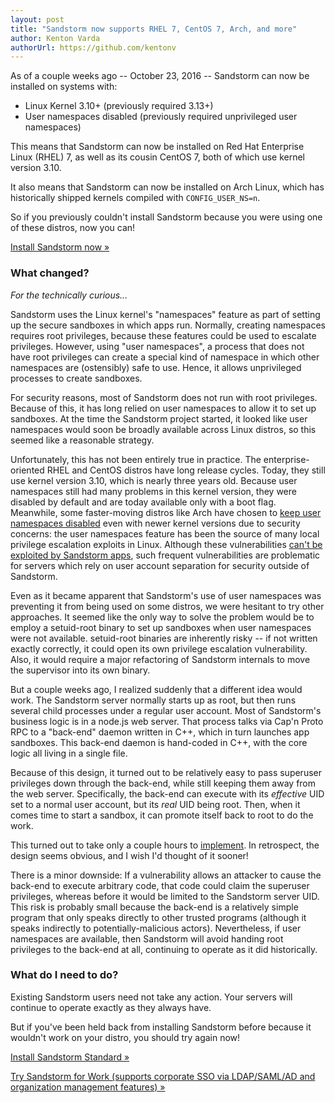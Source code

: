 ```yaml
---
layout: post
title: "Sandstorm now supports RHEL 7, CentOS 7, Arch, and more"
author: Kenton Varda
authorUrl: https://github.com/kentonv
---
```


As of a couple weeks ago -- October 23, 2016 -- Sandstorm can now be installed on systems with:

* Linux Kernel 3.10+ (previously required 3.13+)
* User namespaces disabled (previously required unprivileged user namespaces)

This means that Sandstorm can now be installed on Red Hat Enterprise Linux (RHEL) 7, as well as its cousin CentOS 7, both of which use kernel version 3.10.

It also means that Sandstorm can now be installed on Arch Linux, which has historically shipped kernels compiled with `CONFIG_USER_NS=n`.

So if you previously couldn't install Sandstorm because you were using one of these distros, now you can!

<a class="linkbutton" href="https://sandstorm.io/install">Install Sandstorm now &raquo;</a>

### What changed?

_For the technically curious..._

Sandstorm uses the Linux kernel's "namespaces" feature as part of setting up the secure sandboxes in which apps run. Normally, creating namespaces requires root privileges, because these features could be used to escalate privileges. However, using "user namespaces", a process that does not have root privileges can create a special kind of namespace in which other namespaces are (ostensibly) safe to use. Hence, it allows unprivileged processes to create sandboxes.

For security reasons, most of Sandstorm does not run with root privileges. Because of this, it has long relied on user namespaces to allow it to set up sandboxes. At the time the Sandstorm project started, it looked like user namespaces would soon be broadly available across Linux distros, so this seemed like a reasonable strategy.

Unfortunately, this has not been entirely true in practice. The enterprise-oriented RHEL and CentOS distros have long release cycles. Today, they still use kernel version 3.10, which is nearly three years old. Because user namespaces still had many problems in this kernel version, they were disabled by default and are today available only with a boot flag. Meanwhile, some faster-moving distros like Arch have chosen to [keep user namespaces disabled](https://bugs.archlinux.org/task/36969) even with newer kernel versions due to security concerns: the user namespaces feature has been the source of many local privilege escalation exploits in Linux. Although these vulnerabilities [can't be exploited by Sandstorm apps](https://docs.sandstorm.io/en/latest/using/security-non-events/#linux-kernel), such frequent vulnerabilities are problematic for servers which rely on user account separation for security outside of Sandstorm.

Even as it became apparent that Sandstorm's use of user namespaces was preventing it from being used on some distros, we were hesitant to try other approaches. It seemed like the only way to solve the problem would be to employ a setuid-root binary to set up sandboxes when user namespaces were not available. setuid-root binaries are inherently risky -- if not written exactly correctly, it could open its own privilege escalation vulnerability. Also, it would require a major refactoring of Sandstorm internals to move the supervisor into its own binary.

But a couple weeks ago, I realized suddenly that a different idea would work. The Sandstorm server normally starts up as root, but then runs several child processes under a regular user account. Most of Sandstorm's business logic is in a node.js web server. That process talks via Cap'n Proto RPC to a "back-end" daemon written in C++, which in turn launches app sandboxes. This back-end daemon is hand-coded in C++, with the core logic all living in a single file.

Because of this design, it turned out to be relatively easy to pass superuser privileges down through the back-end, while still keeping them away from the web server. Specifically, the back-end can execute with its _effective_ UID set to a normal user account, but its _real_ UID being root. Then, when it comes time to start a sandbox, it can promote itself back to root to do the work.

This turned out to take only a couple hours to [implement](https://github.com/sandstorm-io/sandstorm/pull/2644). In retrospect, the design seems obvious, and I wish I'd thought of it sooner!

There is a minor downside: If a vulnerability allows an attacker to cause the back-end to execute arbitrary code, that code could claim the superuser privileges, whereas before it would be limited to the Sandstorm server UID. This risk is probably small because the back-end is a relatively simple program that only speaks directly to other trusted programs (although it speaks indirectly to potentially-malicious actors). Nevertheless, if user namespaces are available, then Sandstorm will avoid handing root privileges to the back-end at all, continuing to operate as it did historically.

### What do I need to do?

Existing Sandstorm users need not take any action. Your servers will continue to operate exactly as they always have.

But if you've been held back from installing Sandstorm before because it wouldn't work on your distro, you should try again now!

[Install Sandstorm Standard &raquo;](https://sandstorm.io/install)

[Try Sandstorm for Work (supports corporate SSO via LDAP/SAML/AD and organization management features) &raquo;](https://sandstorm.io/get-feature-key)

